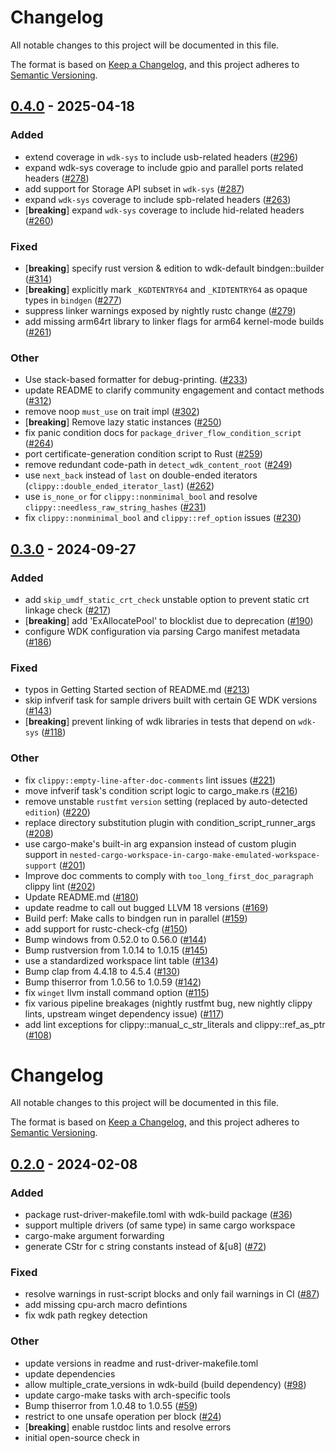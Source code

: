 # Changelog
All notable changes to this project will be documented in this file.

The format is based on [Keep a Changelog](https://keepachangelog.com/en/1.0.0/),
and this project adheres to [Semantic Versioning](https://semver.org/spec/v2.0.0.html).


## [0.4.0](https://github.com/microsoft/windows-drivers-rs/compare/wdk-build-v0.3.0...wdk-build-v0.4.0) - 2025-04-18

### Added

- extend coverage in `wdk-sys` to include usb-related headers ([#296](https://github.com/microsoft/windows-drivers-rs/pull/296))
- expand wdk-sys coverage to include gpio and parallel ports related headers ([#278](https://github.com/microsoft/windows-drivers-rs/pull/278))
- add support for Storage API subset in `wdk-sys` ([#287](https://github.com/microsoft/windows-drivers-rs/pull/287))
- expand `wdk-sys` coverage to include spb-related headers ([#263](https://github.com/microsoft/windows-drivers-rs/pull/263))
- [**breaking**] expand `wdk-sys` coverage to include hid-related headers ([#260](https://github.com/microsoft/windows-drivers-rs/pull/260))

### Fixed

- [**breaking**] specify rust version & edition to wdk-default bindgen::builder ([#314](https://github.com/microsoft/windows-drivers-rs/pull/314))
- [**breaking**] explicitly mark `_KGDTENTRY64` and `_KIDTENTRY64` as opaque types in `bindgen` ([#277](https://github.com/microsoft/windows-drivers-rs/pull/277))
- suppress linker warnings exposed by nightly rustc change ([#279](https://github.com/microsoft/windows-drivers-rs/pull/279))
- add missing arm64rt library to linker flags for arm64 kernel-mode builds ([#261](https://github.com/microsoft/windows-drivers-rs/pull/261))

### Other

- Use stack-based formatter for debug-printing. ([#233](https://github.com/microsoft/windows-drivers-rs/pull/233))
- update README to clarify community engagement and contact methods ([#312](https://github.com/microsoft/windows-drivers-rs/pull/312))
- remove noop `must_use` on trait impl ([#302](https://github.com/microsoft/windows-drivers-rs/pull/302))
- [**breaking**] Remove lazy static instances ([#250](https://github.com/microsoft/windows-drivers-rs/pull/250))
- fix panic condition docs for `package_driver_flow_condition_script` ([#264](https://github.com/microsoft/windows-drivers-rs/pull/264))
- port certificate-generation condition script to Rust ([#259](https://github.com/microsoft/windows-drivers-rs/pull/259))
- remove redundant code-path in `detect_wdk_content_root` ([#249](https://github.com/microsoft/windows-drivers-rs/pull/249))
- use `next_back` instead of `last` on double-ended iterators (`clippy::double_ended_iterator_last`) ([#262](https://github.com/microsoft/windows-drivers-rs/pull/262))
- use `is_none_or` for `clippy::nonminimal_bool` and resolve `clippy::needless_raw_string_hashes` ([#231](https://github.com/microsoft/windows-drivers-rs/pull/231))
- fix `clippy::nonminimal_bool` and `clippy::ref_option` issues ([#230](https://github.com/microsoft/windows-drivers-rs/pull/230))

## [0.3.0](https://github.com/microsoft/windows-drivers-rs/compare/wdk-build-v0.2.0...wdk-build-v0.3.0) - 2024-09-27

### Added

- add `skip_umdf_static_crt_check` unstable option to prevent static crt linkage check ([#217](https://github.com/microsoft/windows-drivers-rs/pull/217))
- [**breaking**] add 'ExAllocatePool' to blocklist due to deprecation ([#190](https://github.com/microsoft/windows-drivers-rs/pull/190))
- configure WDK configuration via parsing Cargo manifest metadata ([#186](https://github.com/microsoft/windows-drivers-rs/pull/186))

### Fixed

- typos in Getting Started section of README.md ([#213](https://github.com/microsoft/windows-drivers-rs/pull/213))
- skip infverif task for sample drivers built with certain GE WDK versions ([#143](https://github.com/microsoft/windows-drivers-rs/pull/143))
- [**breaking**] prevent linking of wdk libraries in tests that depend on `wdk-sys` ([#118](https://github.com/microsoft/windows-drivers-rs/pull/118))

### Other

- fix `clippy::empty-line-after-doc-comments` lint issues ([#221](https://github.com/microsoft/windows-drivers-rs/pull/221))
- move infverif task's condition script logic to cargo_make.rs ([#216](https://github.com/microsoft/windows-drivers-rs/pull/216))
- remove unstable `rustfmt` `version` setting (replaced by auto-detected `edition`) ([#220](https://github.com/microsoft/windows-drivers-rs/pull/220))
- replace directory substitution plugin with condition_script_runner_args ([#208](https://github.com/microsoft/windows-drivers-rs/pull/208))
- use cargo-make's built-in arg expansion instead of custom plugin support in `nested-cargo-workspace-in-cargo-make-emulated-workspace-support` ([#201](https://github.com/microsoft/windows-drivers-rs/pull/201))
- Improve doc comments to comply with `too_long_first_doc_paragraph` clippy lint ([#202](https://github.com/microsoft/windows-drivers-rs/pull/202))
- Update README.md ([#180](https://github.com/microsoft/windows-drivers-rs/pull/180))
- update readme to call out bugged LLVM 18 versions  ([#169](https://github.com/microsoft/windows-drivers-rs/pull/169))
- Build perf: Make calls to bindgen run in parallel ([#159](https://github.com/microsoft/windows-drivers-rs/pull/159))
- add support for rustc-check-cfg ([#150](https://github.com/microsoft/windows-drivers-rs/pull/150))
- Bump windows from 0.52.0 to 0.56.0 ([#144](https://github.com/microsoft/windows-drivers-rs/pull/144))
- Bump rustversion from 1.0.14 to 1.0.15 ([#145](https://github.com/microsoft/windows-drivers-rs/pull/145))
- use a standardized workspace lint table ([#134](https://github.com/microsoft/windows-drivers-rs/pull/134))
- Bump clap from 4.4.18 to 4.5.4 ([#130](https://github.com/microsoft/windows-drivers-rs/pull/130))
- Bump thiserror from 1.0.56 to 1.0.59 ([#142](https://github.com/microsoft/windows-drivers-rs/pull/142))
- fix `winget` llvm install command option ([#115](https://github.com/microsoft/windows-drivers-rs/pull/115))
- fix various pipeline breakages (nightly rustfmt bug, new nightly clippy lints, upstream winget dependency issue) ([#117](https://github.com/microsoft/windows-drivers-rs/pull/117))
- add lint exceptions for clippy::manual_c_str_literals and clippy::ref_as_ptr ([#108](https://github.com/microsoft/windows-drivers-rs/pull/108))
# Changelog
All notable changes to this project will be documented in this file.

The format is based on [Keep a Changelog](https://keepachangelog.com/en/1.0.0/),
and this project adheres to [Semantic Versioning](https://semver.org/spec/v2.0.0.html).


## [0.2.0](https://github/microsoft/windows-drivers-rs/compare/wdk-build-v0.1.0...wdk-build-v0.2.0) - 2024-02-08

### Added
- package rust-driver-makefile.toml with wdk-build package ([#36](https://github/microsoft/windows-drivers-rs/pull/36))
- support multiple drivers (of same type) in same cargo workspace
- cargo-make argument forwarding
- generate CStr for c string constants instead of &[u8] ([#72](https://github/microsoft/windows-drivers-rs/pull/72))

### Fixed
- resolve warnings in rust-script blocks and only fail warnings in CI ([#87](https://github/microsoft/windows-drivers-rs/pull/87))
- add missing cpu-arch macro defintions
- fix wdk path regkey detection

### Other
- update versions in readme and rust-driver-makefile.toml
- update dependencies
- allow multiple_crate_versions in wdk-build (build dependency) ([#98](https://github/microsoft/windows-drivers-rs/pull/98))
- update cargo-make tasks with arch-specific tools
- Bump thiserror from 1.0.48 to 1.0.55 ([#59](https://github/microsoft/windows-drivers-rs/pull/59))
- restrict to one unsafe operation per block ([#24](https://github/microsoft/windows-drivers-rs/pull/24))
- [**breaking**] enable rustdoc lints and resolve errors
- initial open-source check in
